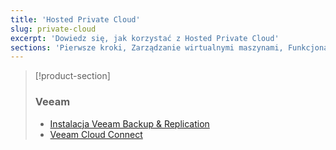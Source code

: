```yaml
---
title: 'Hosted Private Cloud'
slug: private-cloud
excerpt: 'Dowiedz się, jak korzystać z Hosted Private Cloud'
sections: 'Pierwsze kroki, Zarządzanie wirtualnymi maszynami, Funkcjonalności OVHcloud, Funkcjonalności VMware vSphere, Migracja wirtualnych maszyn, Usługi i opcje OVHcloud, Zerto, vRops, FAQ'
---
```


> [!product-section]
>
> ### Veeam
>
> - [Instalacja Veeam Backup & Replication](https://docs.ovh.com/pl/storage/veeam-backup-replication/)
> - [Veeam Cloud Connect](https://docs.ovh.com/pl/storage/veeam-cloud-connect/)
>